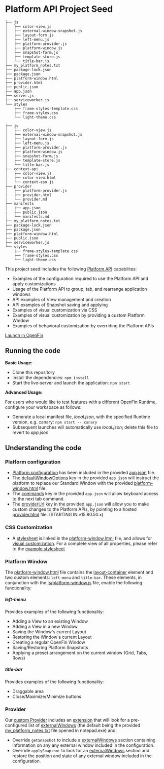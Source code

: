 # Platform API Project Seed
```
├── js
│   ├── color-view.js
│   ├── external-window-snapshot.js
│   ├── layout-form.js
│   ├── left-menu.js
│   ├── platform-provider.js
│   ├── platform-window.js
│   ├── snapshot-form.js
│   ├── template-store.js
│   └── title-bar.js
├── my_platform_notes.txt
├── package-lock.json
├── package.json
├── platform-window.html
├── provider.html
├── public.json
├── app.json
├── server.js
├── serviceworker.js
└── styles
    ├── frame-styles-template.css
    ├── frame-styles.css
    └── light-theme.css
```

```
├── js
│   ├── color-view.js
│   ├── external-window-snapshot.js
│   ├── layout-form.js
│   ├── left-menu.js
│   ├── platform-provider.js
│   ├── platform-window.js
│   ├── snapshot-form.js
│   ├── template-store.js
│   └── title-bar.js
├── context-api
│   ├── color-view.js
│   ├── color-view.html
│   └── context-apo.js
├── provider
│   ├── platform-provider.js
|	├── provider.html
|	└── provider.md
├── manifests
|	├── app.json
|	├── public.json
│   └── manifests.md
├── my_platform_notes.txt
├── package-lock.json
├── package.json
├── platform-window.html
├── public.json
├── serviceworker.js
└── styles
    ├── frame-styles-template.css
    ├── frame-styles.css
    └── light-theme.css
```
This project seed includes the following [Platform API](https://openfin.co/platform-api) capabilites:

* Examples of the configuration required to use the Platform API and apply customizations
* Usage of the Platform API to group, tab, and rearrange application windows
* API examples of View management and creation
* API examples of Snapshot saving and applying
* Examples of visual customization via CSS
* Examples of visual customization by providing a custom Platform Window
* Examples of behavioral customization by overriding the Platform APIs

[Launch in OpenFin](https://openfin.github.io/start/?manifest=https%3A%2F%2Fopenfin.github.io%2Fplatform-api-project-seed%2Fpublic.json)

## Running the code

**Basic Usage:**

* Clone this repository
* Install the dependencies: `npm install`
* Start the live-server and launch the application: `npm start`

**Advanced Usage:**

For users who would like to test features with a different OpenFin Runtime, configure your workspace as follows:

* Generate a local manifest file, _local.json_, with the specified Runtime version, e.g. canary: `npm start -- canary`
* Subsequent launches will automatically use _local.json_; delete this file to revert to _app.json_

## Understanding the code

### Platform configuration
* [Platform configuration](https://developers.openfin.co/docs/platform-api#section-1-launching-a-platform) has been included in the provided [app.json](app.json) file.
* The [defaultWindowOptions](https://developers.openfin.co/docs/platform-api#section-standard-window-customization) key in the provided `app.json` will instruct the platform to replace our Standard Window with the provided [platform-window.html](platform-window.html) file.
* The [commands](https://developers.openfin.co/docs/platform-api#section-5-3-using-keyboard-commands) key in the provided `app.json` will allow keyboard access to the next tab command.
* The [providerUrl]() key in the provided `app.json` will allow you to make custom changes to the Platform APIs, by pointing to a hosted [provider.html](provider.html) file. (STARTING IN v15.80.50.x)

### CSS Customization
* A [stylesheet](https://developers.openfin.co/docs/platform-api#section-standard-window-customization) is linked in the [platform-window.html](platform-window.html) file, and allows for [visual customization](styles/frame-styles.css). For a complete view of all properties, please refer to the [example stylesheet](https://github.com/openfin/layouts-v2-style-examples)

### Platform Window
The [platform-window.html](platform-window.html) file contains the [layout-container](https://developers.openfin.co/docs/platform-api#section-5-2-complete-window-customization) element and two custom elements: `left-menu` and `title-bar`. These elements, in conjunction with the [js/platform-window.js](js/platform-window.js) file, enable the following functionality:

##### left-menu
Provides examples of the following functionality:
* Adding a View to an existing Window
* Adding a View in a new Window
* Saving the Window's current Layout
* Restoring the Window's current Layout
* Creating a regular OpenFin Window
* Saving/Restoring Platform Snapshots
* Applying a preset arrangement on the current window (Grid, Tabs, Rows)

##### title-bar
Provides examples of the following functionality:
* Draggable area
* Close/Maximize/Minimize buttons

### Provider
Our [custom Provider](js/platform-provider.js) includes an [extension](js/external-window-snapshot.js) that will look for a pre-configured list of [externalWindows](https://cdn.openfin.co/docs/javascript/15.80.49.21/ExternalWindow.html) (the default being the provided [my_platform_notes.txt](my_platform_notes.txt) file opened in notepad.exe) and:

* Override `getSnapshot` to include a [externalWindows](https://cdn.openfin.co/docs/javascript/15.80.49.21/ExternalWindow.html) section containing information on any any external window included in the configuration.
* Override `applySnapshot` to look for an [externalWindows](https://cdn.openfin.co/docs/javascript/15.80.49.21/ExternalWindow.html) section and restore the position and state of any external window included in the configuration.
<!--stackedit_data:
eyJoaXN0b3J5IjpbMjA2MTA5Mjk4NCwxMDM0MzQ3ODMyLDEwMz
E2MzExMjYsMjAxNDM2MTMxMl19
-->